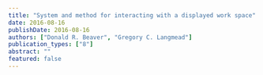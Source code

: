 ```yaml
---
title: "System and method for interacting with a displayed work space"
date: 2016-08-16
publishDate: 2016-08-16
authors: ["Donald R. Beaver", "Gregory C. Langmead"]
publication_types: ["8"]
abstract: ""
featured: false
---
```


